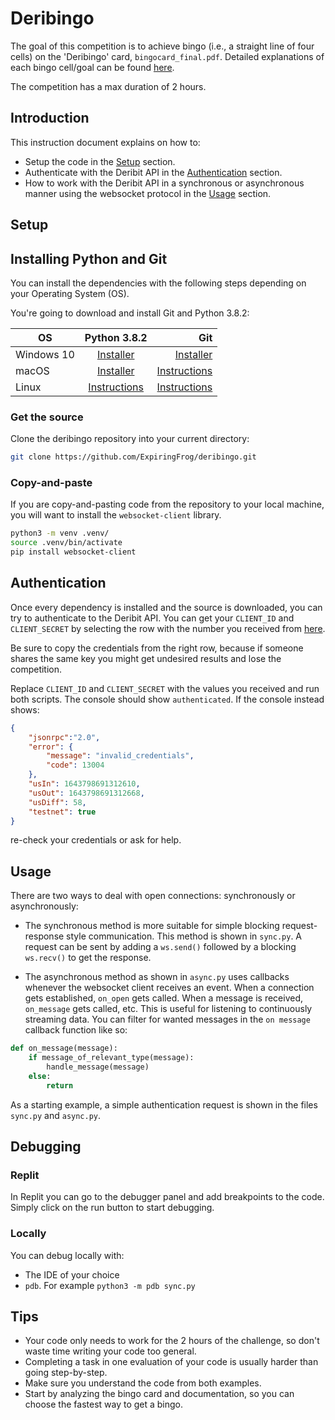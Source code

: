 # Deribingo

The goal of this competition is to achieve bingo (i.e., a straight line of four cells) on the 'Deribingo' card, `bingocard_final.pdf`. Detailed explanations of each bingo cell/goal can be found [here](https://docs.google.com/document/d/1Oy7x9-gnVWtSWdc9Lv9OxfJLfyjU_mMeKO6PzLIrAqo/edit?usp=sharing).

The competition has a max duration of 2 hours.

## Introduction
This instruction document explains on how to: 
- Setup the code in the [Setup](##setup) section.
- Authenticate with the Deribit API in the [Authentication](##authentication) section.
- How to work with the Deribit API in a synchronous or asynchronous manner using the websocket protocol in the [Usage](#usage) section.

## Setup

## Installing Python and Git
You can install the dependencies with the following steps depending on your Operating System (OS).

You're going to download and install Git and Python 3.8.2:

OS   |      Python 3.8.2      |  Git |
---------|:-------------:|------:|
Windows 10 |  [Installer](https://www.python.org/ftp/python/3.8.2/python-3.8.2-amd64.exe) | [Installer](https://github.com/git-for-windows/git/releases/download/v2.35.1.windows.2/Git-2.35.1.2-64-bit.exe) |
macOS |    [Installer](https://www.python.org/ftp/python/3.8.2/python-3.8.2-macosx10.9.pkg)   |   [Instructions](https://git-scm.com/download/mac) |
Linux | [Instructions](#) |   [Instructions](https://git-scm.com/download/linux) |


### Get the source
Clone the deribingo repository into your current directory:
```bash
git clone https://github.com/ExpiringFrog/deribingo.git
```

### Copy-and-paste
If you are copy-and-pasting code from the repository to your local machine, you will want to install the `websocket-client` library.

```bash
python3 -m venv .venv/
source .venv/bin/activate
pip install websocket-client
```



## Authentication
Once every dependency is installed and the source is downloaded, you can try to authenticate to the Deribit API.
You can get your `CLIENT_ID` and `CLIENT_SECRET` by selecting the row with the number you received from [here](https://docs.google.com/spreadsheets/d/1SPfiIc_oA_E9VAP4oUWRh_nJFp9NKmdo71cqABOyKvc/edit?usp=sharing). 

Be sure to copy the credentials from the right row, because if someone shares the same key you might get undesired results and lose the competition.

Replace `CLIENT_ID` and `CLIENT_SECRET` with the values you received and run both scripts. The console should show `authenticated`. 
If the console instead shows:
```json
{
    "jsonrpc":"2.0",
    "error": {
        "message": "invalid_credentials",
        "code": 13004
    },
    "usIn": 1643798691312610,
    "usOut": 1643798691312668,
    "usDiff": 58, 
    "testnet": true
}
```
re-check your credentials or ask for help.

## Usage

There are two ways to deal with open connections: synchronously or asynchronously:   
- The synchronous method is more suitable for simple blocking request-response style communication. This method is shown in `sync.py`. A request can be sent by adding a `ws.send()` followed by a blocking `ws.recv()` to get the response.

- The asynchronous method as shown in `async.py` uses callbacks whenever the websocket client receives an event. When a connection gets established, `on_open` gets called. When a message is received, `on_message` gets called, etc. This is useful for listening to continuously streaming data. You can filter for wanted messages in the `on message` callback function like so:

```python
def on_message(message):
    if message_of_relevant_type(message):
        handle_message(message)
    else:
        return 
```
 
As a starting example, a simple authentication request is shown in the files `sync.py` and `async.py`.

## Debugging
### Replit
In Replit you can go to the debugger panel and add breakpoints to the code. Simply click on the run button to start debugging.

### Locally
You can debug locally with:
- The IDE of your choice
- `pdb`. For example `python3 -m pdb sync.py`

## Tips

- Your code only needs to work for the 2 hours of the challenge, so don't waste time writing your code too general.
- Completing a task in one evaluation of your code is usually harder than going step-by-step.
- Make sure you understand the code from both examples.
- Start by analyzing the bingo card and documentation, so you can choose the fastest way to get a bingo.

